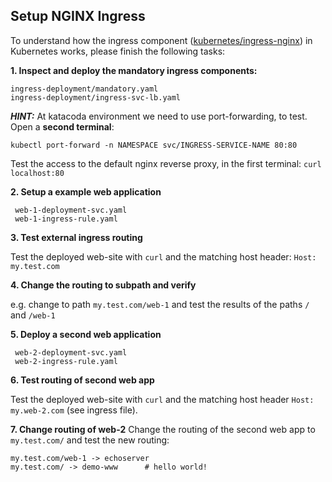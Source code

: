 ## Setup NGINX Ingress

To understand how the ingress component ([kubernetes/ingress-nginx](https://github.com/kubernetes/ingress-nginx/)) in Kubernetes works, please finish the following tasks:

**1. Inspect and deploy the mandatory ingress components:**

    ingress-deployment/mandatory.yaml
    ingress-deployment/ingress-svc-lb.yaml


***HINT:*** At katacoda environment we need to use port-forwarding, to test. Open a **second terminal**:
```
kubectl port-forward -n NAMESPACE svc/INGRESS-SERVICE-NAME 80:80
```

Test the access to the default nginx reverse proxy, in the first terminal: `curl localhost:80`

**2. Setup a example web application**

     web-1-deployment-svc.yaml
     web-1-ingress-rule.yaml
     
**3. Test external ingress routing**

Test the deployed web-site with `curl` and the matching host header: `Host: my.test.com`

**4. Change the routing to subpath and verify**

e.g. change to path `my.test.com/web-1` and test the results of the paths `/` and `/web-1`

**5. Deploy a second web application**

     web-2-deployment-svc.yaml
     web-2-ingress-rule.yaml
     
**6. Test routing of second web app** 

Test the deployed web-site with `curl` and the matching host header `Host: my.web-2.com` (see ingress file).

**7. Change routing of web-2**
Change the routing of the second web app to `my.test.com/` and test the new routing:

    my.test.com/web-1 -> echoserver
    my.test.com/ -> demo-www      # hello world!
